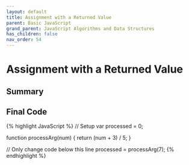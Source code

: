 ```yaml
---
layout: default
title: Assignment with a Returned Value
parent: Basic JavaScript
grand_parent: JavaScript Algorithms and Data Structures
has_children: false
nav_order: 54
---
```

# Assignment with a Returned Value
## Summary

## Final Code

{% highlight JavaScript %}
// Setup
var processed = 0;

function processArg(num) {
  return (num + 3) / 5;
}

// Only change code below this line
processed = processArg(7);
{% endhighlight %}